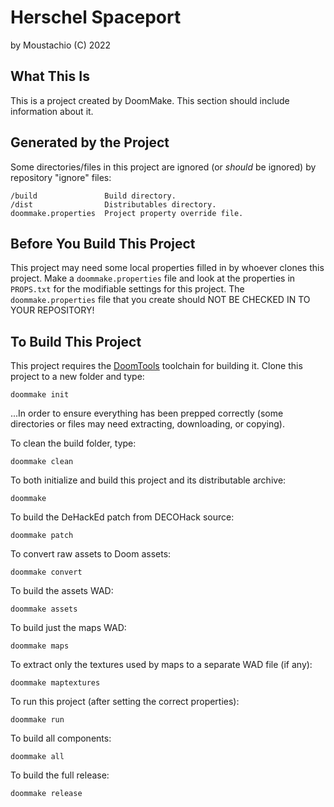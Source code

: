 # Herschel Spaceport

by Moustachio (C) 2022


## What This Is

This is a project created by DoomMake. This section should include information about it.


## Generated by the Project

Some directories/files in this project are ignored (or *should* be ignored) by repository "ignore" files:

	/build               Build directory.
	/dist                Distributables directory.
	doommake.properties  Project property override file.


## Before You Build This Project

This project may need some local properties filled in by whoever clones this project.
Make a `doommake.properties` file and look at the properties in `PROPS.txt` for the
modifiable settings for this project. The `doommake.properties` file that you create should
NOT BE CHECKED IN TO YOUR REPOSITORY!


## To Build This Project


This project requires the [DoomTools](https://github.com/MTrop/DoomTools) toolchain for
building it. Clone this project to a new folder and type:

	doommake init


...In order to ensure everything has been prepped correctly (some directories or files
may need extracting, downloading, or copying).

To clean the build folder, type:

	doommake clean


To both initialize and build this project and its distributable archive:

	doommake


To build the DeHackEd patch from DECOHack source:

	doommake patch


To convert raw assets to Doom assets:

	doommake convert


To build the assets WAD:

	doommake assets


To build just the maps WAD:

	doommake maps


To extract only the textures used by maps to a separate WAD file (if any):

	doommake maptextures


To run this project (after setting the correct properties):

	doommake run


To build all components:

	doommake all


To build the full release:

	doommake release

